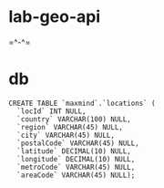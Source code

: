 lab-geo-api
===========

=^-^=

db
===========

```
CREATE TABLE `maxmind`.`locations` (
  `locId` INT NULL,
  `country` VARCHAR(100) NULL,
  `region` VARCHAR(45) NULL,
  `city` VARCHAR(45) NULL,
  `postalCode` VARCHAR(45) NULL,
  `latitude` DECIMAL(10) NULL,
  `longitude` DECIMAL(10) NULL,
  `metroCode` VARCHAR(45) NULL,
  `areaCode` VARCHAR(45) NULL);
```
